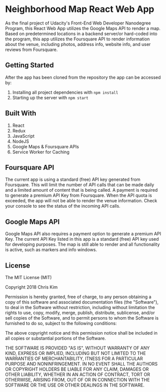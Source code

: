 # Neighborhood Map React Web App #

As the final project of Udacity's Front-End Web Developer Nanodegree Program,
this React Web App utilizes the Google Maps API to render a map. Based on predetermined
locations in a backend server/or hard-coded into the program, this app utilizes the Foursquare
API to render information about the venue, including photos, address info, website info, and user
reviews from Foursquare.

## Getting Started ##

After the app has been cloned from the repository the app can be accessed by:
  1. Installing all project dependencies with `npm install`
  2. Starting up the server with `npm start`

## Built With ##

  1. React
  2. Redux
  3. JavaScript
  4. NodeJS
  5. Google Maps & Foursquare APIs
  6. Service Worker for Caching

## Foursquare API ##

The current app is using a standard (free) API key generated from Foursquare. This will limit the number
of API calls that can be made daily and a limited amount of content that is being called.
A payment is required to generate a premium API Key from Foursquare. When the API quota is exceeded, the app
will not be able to render the venue information. Check your console to see the status of the incoming API calls.

## Google Maps API ##

Google Maps API also requires a payment option to generate a premium API Key. The current API Key listed in
this app is a standard (free) API key used for developing purposes. The map is still able to render and all
functionality is active, such as markers and info windows.

## License ##

The MIT License (MIT)

Copyright 2018 Chris Kim

Permission is hereby granted, free of charge, to any person obtaining a copy
of this software and associated documentation files (the "Software"), to deal
in the Software without restriction, including without limitation the rights
to use, copy, modify, merge, publish, distribute, sublicense, and/or sell
copies of the Software, and to permit persons to whom the Software is
furnished to do so, subject to the following conditions:

The above copyright notice and this permission notice shall be included in all
copies or substantial portions of the Software.

THE SOFTWARE IS PROVIDED "AS IS", WITHOUT WARRANTY OF ANY KIND, EXPRESS OR
IMPLIED, INCLUDING BUT NOT LIMITED TO THE WARRANTIES OF MERCHANTABILITY,
ITNESS FOR A PARTICULAR PURPOSE AND NONINFRINGEMENT. IN NO EVENT SHALL THE
AUTHORS OR COPYRIGHT HOLDERS BE LIABLE FOR ANY CLAIM, DAMAGES OR OTHER
LIABILITY, WHETHER IN AN ACTION OF CONTRACT, TORT OR OTHERWISE, ARISING FROM,
OUT OF OR IN CONNECTION WITH THE SOFTWARE OR THE USE OR OTHER DEALINGS IN THE
SOFTWARE.
